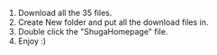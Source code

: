 1. Download all the 35 files.
2. Create New folder and put all the download files in.
3. Double click the "ShugaHomepage" file.
4. Enjoy :)
